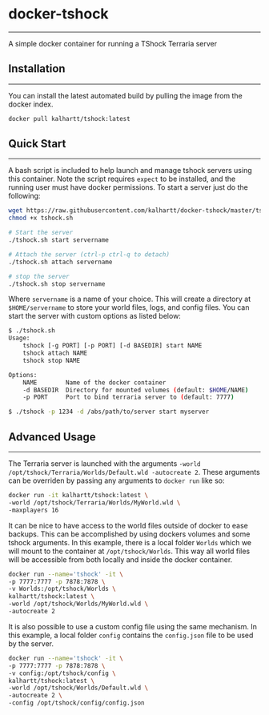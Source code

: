 # docker-tshock
---------------

A simple docker container for running a TShock Terraria server

## Installation
---------------

You can install the latest automated build by pulling the image from
the docker index.

```bash
docker pull kalhartt/tshock:latest
```

## Quick Start
--------------

A bash script is included to help launch and manage tshock servers using this
container. Note the script requires `expect` to be installed, and the running
user must have docker permissions. To start a server just do the following:

```bash
wget https://raw.githubusercontent.com/kalhartt/docker-tshock/master/tshock.sh
chmod +x tshock.sh

# Start the server
./tshock.sh start servername

# Attach the server (ctrl-p ctrl-q to detach)
./tshock.sh attach servername

# stop the server
./tshock.sh stop servername
```

Where `servername` is a name of your choice. This will create a directory at
`$HOME/servername` to store your world files, logs, and config files. You can
start the server with custom options as listed below:

```bash
$ ./tshock.sh
Usage:
    tshock [-g PORT] [-p PORT] [-d BASEDIR] start NAME
    tshock attach NAME
    tshock stop NAME

Options:
    NAME        Name of the docker container
    -d BASEDIR  Directory for mounted volumes (default: $HOME/NAME)
    -p PORT     Port to bind terraria server to (default: 7777)

$ ./tshock -p 1234 -d /abs/path/to/server start myserver
```

## Advanced Usage
-----------------

The Terraria server is launched with the arguments
`-world /opt/tshock/Terraria/Worlds/Default.wld -autocreate 2`. These arguments
can be overriden by passing any arguments to `docker run` like so:

```bash
docker run -it kalhartt/tshock:latest \
-world /opt/tshock/Terraria/Worlds/MyWorld.wld \
-maxplayers 16
```

It can be nice to have access to the world files outside of docker to ease
backups. This can be accomplished by using dockers volumes and some tshock
arguments. In this example, there is a local folder `Worlds` which we will
mount to the container at `/opt/tshock/Worlds`. This way all world files will
be accessible from both locally and inside the docker container.

```bash
docker run --name='tshock' -it \
-p 7777:7777 -p 7878:7878 \
-v Worlds:/opt/tshock/Worlds \
kalhartt/tshock:latest \
-world /opt/tshock/Worlds/MyWorld.wld \
-autocreate 2
```

It is also possible to use a custom config file using the same mechanism. In
this example, a local folder `config` contains the `config.json` file to be
used by the server.

```bash
docker run --name='tshock' -it \
-p 7777:7777 -p 7878:7878 \
-v config:/opt/tshock/config \
kalhartt/tshock:latest \
-world /opt/tshock/Worlds/Default.wld \
-autocreate 2 \
-config /opt/tshock/config/config.json
```
